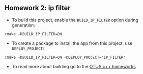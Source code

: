 ## Homework 2: ip filter

* To build this project, enable the `BUILD_IP_FILTER` option during generation:
```
cmake -DBUILD_IP_FILTER=ON
```
* To create a package to install the app from this project, use `DEPLOY_PROJECT`:
```
cmake -DBUILD_IP_FILTER=ON -DDEPLOY_PROJECT="IP_FILTER"
```
* To read more about building go to the [OTUS c++ homeworks](https://github.com/jketra/otus_cpp#building)
